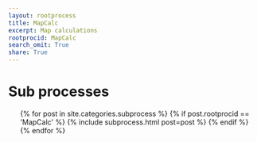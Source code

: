 ```yaml
---
layout: rootprocess
title: MapCalc
excerpt: Map calculations
rootprocid: MapCalc
search_omit: True
share: True
---
```

<h1 class='foot-description'>Sub processes</h1>
<ul class='post-list'>
{% for post in site.categories.subprocess %}
 {% if post.rootprocid == 'MapCalc' %}
   {% include subprocess.html post=post %}
 {% endif %}
{% endfor %}
</ul>
